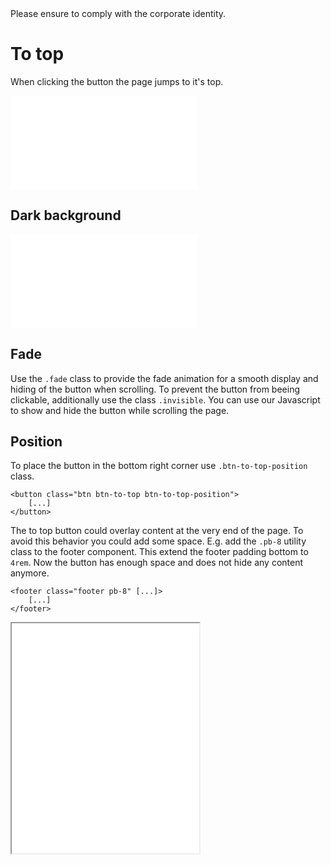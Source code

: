 <AlertInfo alertHeadline="Modifiable">
Please ensure to comply with the corporate identity.
</AlertInfo>

# To top

When clicking the button the page jumps to it's top.

<ContentRack
    fields='
        "preview": {
            "src": "examples/ToTopDefault.html",
            "type": "link"
        },
        "<html>":{
            "src": "examples/ToTopDefault.html",
            "type": "content",
            "selector": "#app"
        }
    '
 />

![ToTopDefault](examples/ToTopDefault.html)

## Dark background

<ContentRack
    fields='
        "preview": {
            "src": "examples/ToTopNegative.html",
            "type": "link"
        },
        "<html>":{
            "src": "examples/ToTopNegative.html",
            "type": "content",
            "selector": "#app"
        }
    '
 />

![ToTopNegative](examples/ToTopNegative.html)

## Fade

Use the `.fade` class to provide the fade animation for a smooth display and hiding of the button when scrolling. To prevent the button from beeing clickable, additionally use the class `.invisible`.
You can use our Javascript to show and hide the button while scrolling the page.

## Position

To place the button in the bottom right corner use `.btn-to-top-position` class.

    <button class="btn btn-to-top btn-to-top-position">
        [...]
    </button>


The to top button could overlay content at the very end of the page. To avoid this behavior you could add some space. E.g. add the `.pb-8` utility class to the footer component. This extend the footer padding bottom to `4rem`. Now the button has enough space and does not hide any content anymore.

    <footer class="footer pb-8" [...]>
        [...]
    </footer>

<ContentRack
    fields='
        "preview": {
            "src": "examples/ToTopPosition.html",
            "type": "link"
        },
        "<html>":{
            "src": "examples/ToTopPosition.html",
            "type": "content",
            "selector": "#app"
        }
    '
 />

<Iframe src="examples/ToTopPosition.html" scrolling="yes" style="min-height: 23rem" title="Position" alt="ToTopPosition" />

## Javascript

### Offset

The button is shown after an offset of (default) `20px`. You can set a custom offset by adding the optional parameter `offset` during the initialisation.

    totop (60);

The above example will set the offset to `60px`.

### Scroll behavior

By default the script will set the `scroll-behavior: smooth` to the document-element of the page for a smooth scroll animation. This functionality is enabled by default but you have the option to disable this behavior. Set `false` as second value to disable smooth scroll animation.

    totop (60, false);

With this initialization the smooth scrolling will be disabled and therefore the site jumps directly to top of the page, when clicking the button.

<ContentRack
    fields='
        "preview": {
            "src": "examples/ToTopScroll.html",
            "type": "link"
        },
        "<html>":{
            "src": "examples/ToTopScroll.html",
            "type": "content",
            "selector": "#app"
        }
    '
 />

<Iframe src="examples/ToTopScroll.html" scrolling="yes" style="max-height: 62.5rem" title="Default with scroll function" alt="ToTopScroll" />

